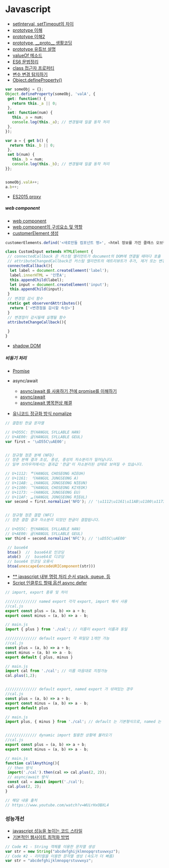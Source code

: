 # Javascript
* [setInterval, setTimeout의 차이](https://www.jiwon.me/setinterval-vs-settimeout/?fbclid=IwAR3Y_Ul-RzI6wh3aGiLNLu9vEBNu-hbII_TWzcCRHsIW7Xec5kgKwG_rPCM)
* [prototype 이해](https://poiemaweb.com/js-prototype)
* [prototype 이해2](https://velog.io/@adam2/%EC%9E%90%EB%B0%94%EC%8A%A4%ED%81%AC%EB%A6%BD%ED%8A%B8-Prototype-%EC%99%84%EB%B2%BD-%EC%A0%95%EB%A6%AC)
* [prototype, \_\_proto__ 생활코딩](https://www.youtube.com/watch?v=wT1Bl5uV27Y)
* [prototype 유튜브 설명](https://www.youtube.com/watch?v=wUgmzvExL_E&t=16s)
* [valueOf 메소드](https://dev.to/composite/valueof-mesodeu-mweohareo-issnya-1n97?fbclid=IwAR3NbHOY1Y-H7jxBdIdUTw1gzL0cf3Mdx_hpcP76m24qr08CQK-whDqUe5Q)
* [ES6 문법정리](https://velog.io/@decody/ES6-Sheetsheet)
* [class 접근자 프로퍼티](https://velog.io/@bigbrothershin/JavaScript-%EC%A0%91%EA%B7%BC%EC%9E%90-%ED%94%84%EB%A1%9C%ED%8D%BC%ED%8B%B0-getter-setter)
* [변수 변경 탐지하기](https://www.zerocho.com/category/JavaScript/post/5a6578a3c994bd001ba0f9d9)
* [Object.defineProperty()](https://developer.mozilla.org/ko/docs/Web/JavaScript/Reference/Global_Objects/Object/defineProperty)
```javascript
var someObj = {};
Object.defineProperty(someObj, 'valA', {
 get: function() {
   return this._a || 0;
 },
 set: function(num) {
   this._a = num;
   console.log(this._a); // 변경될때 일괄 동작 처리
 },
});

var a = { get b() {
  return this._b || 0;
 },
 set b(num) {
   this._b = num;
   console.log(this._b); // 변경될때 일괄 동작 처리
}};


someObj.valA++;
a.b++;
```


* [ES2015 proxy](https://www.zerocho.com/category/EcmaScript/post/57ca5f053316f61500c4f902)
##### web component
* [web component](https://developer.mozilla.org/ko/docs/Web/Web_Components)
* [web component의 구성요소 및 역할](https://d2.naver.com/helloworld/188655)
* [customerElement 생성](https://developer.mozilla.org/ko/docs/Web/Web_Components/Using_custom_elements)
```javascript
customerElements.defind('<새로만들 컴포넌트 명>', <html 정보를 가진 클래스 오브젝트>) 

class CustomInput extends HTMLElement {
 // connectedCallback 은 커스텀 엘리먼트가 document의 DOM에 연결될 때마다 호출
 // attributeChangedCallback은 커스텀 엘리먼트의 애트리뷰트가 추가, 제거 또는 변경될때 호출
 connectedCallback(){
  let label = document.createElement('label');
  label.innerHTML = '인풋A';
  this.appendChild(label);
  let input = document.createElement('input');
  this.appendChild(input);
 }
 // 변경점 감시 함수
 static get observerdAttributes(){
  return ['<변경점을 감시할 속성>']
 }
 // 변경점이 감시될때 실행될 함수
 attributeChangeCallback(){
  
 }
}

```
* [shadow DOM](https://developer.mozilla.org/ko/docs/Web/Web_Components/Using_shadow_DOM)


##### 비동기 처리

* [Promise](https://ko.javascript.info/promise-basics)

* async/await
  * [async/await 를 사용하기 전에 promise를 이해하기](https://medium.com/@kiwanjung/%EB%B2%88%EC%97%AD-async-await-%EB%A5%BC-%EC%82%AC%EC%9A%A9%ED%95%98%EA%B8%B0-%EC%A0%84%EC%97%90-promise%EB%A5%BC-%EC%9D%B4%ED%95%B4%ED%95%98%EA%B8%B0-955dbac2c4a4)
  * [async/await](https://joshua1988.github.io/web-development/javascript/js-async-await/)
  * [async/await 병목현상 해결](https://akasai.space/node-js/solving_promise_bottleneck/)

* [유니코드 정규화 방식 nomalize](https://developer.mozilla.org/ko/docs/Web/JavaScript/Reference/Global_Objects/String/normalize)
```javascript 
// 결합된 한글 문자열

// U+D55C: 한(HANGUL SYLLABLE HAN)
// U+AE00: 글(HANGUL SYLLABLE GEUL)
var first = '\uD55C\uAE00';


// 정규형 정준 분해 (NFD)
// 정준 분해 결과 초성, 중성, 종성의 자소분리가 일어납니다.
// 일부 브라우저에서는 결과값 '한글'이 자소분리된 상태로 보여질 수 있습니다.

// U+1112: ᄒ(HANGUL CHOSEONG HIEUH)
// U+1161: ᅡ(HANGUL JUNGSEONG A)
// U+11AB: ᆫ(HANGUL JONGSEONG NIEUN)
// U+1100: ᄀ(HANGUL CHOSEONG KIYEOK)
// U+1173: ᅳ(HANGUL JUNGSEONG EU)
// U+11AF: ᆯ(HANGUL JONGSEONG RIEUL)
var second = first.normalize('NFD'); // '\u1112\u1161\u11AB\u1100\u1173\u11AF'


// 정규형 정준 결합 (NFC)
// 정준 결합 결과 자소분리 되었던 한글이 결합됩니다.

// U+D55C: 한(HANGUL SYLLABLE HAN)
// U+AE00: 글(HANGUL SYLLABLE GEUL)
var third = second.normalize('NFC'); // '\uD55C\uAE00'

```
```javascript
 // base64
 btoa()  //  base64로 인코딩
 atob()  //  base64로 디코딩
 // base64 인코딩 오류시
 btoa(unescape(encodeURIComponent(str)))
```
* [** javascript 내부 명렁 처리 순서 stack, queue, 등](https://www.youtube.com/watch?v=v67LloZ1ieI)
* [Script 인클루드 할때 옵션 async defer](https://www.youtube.com/watch?v=tJieVCgGzhs)

```javascript
// import, export 종류 및 차이

////////////// named export 각각 export, import 해서 사용
//cal.js
export const plus = (a, b) => a + b;
export const minus = (a, b) => a - b;

// main.js
import { plus } from './cal'; // 이름이 export 이름과 동일

////////////// default export 각 파일당 1개만 가능
//cal.js
const plus = (a, b) => a + b;
const minus = (a, b) => a - b;
export default { plus, minus }

// main.js
import cal from './cal'; // 이름 마음대로 지정가능
cal.plus(1,2);


////////////// default export, named export 가 섞여있는 경우
//cal.js
const plus = (a, b) => a + b;
export const minus = (a, b) => a - b;
export default plus

// main.js
import plus, { minus } from './cal'; // default 는 기본형식으로, named 는 {} 괄호를 이용해 import 


////////////// dynamic import 필용한 상황에 불러오기
//cal.js
export const plus = (a, b) => a + b;
export const minus = (a, b) => a - b;

// main.js
function callAnything(){
 // then 방식
 import('./cal').then(cal => cal.plus(2, 2));
 // async/await 방식
 const cal = await import('./cal');
 cal.plus(2, 2);
}

// 해당 내용 출처
// https://www.youtube.com/watch?v=WUirHxOBXL4

```


### 성능개선
* [javascript 성능을 높이는 코드 스타일](https://12bme.tistory.com/134)
* [기본적인 웹사이트 최적화 방법](https://12bme.tistory.com/128?category=682905)
```javascript
// Code #1 - String 객체를 이용한 문자열 생성 
var str = new String("abcdefghijklmnopqrstuvwxyz"); 
// Code #2 - 리터럴을 이용한 문자열 생성 (속도가 더 빠름)
var str = "abcdefghijklmnopqrstuvwxyz";

```
